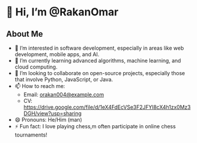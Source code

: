 # 👋 Hi, I’m @RakanOmar

## About Me
- 👀 I’m interested in software development, especially in areas like web development, mobile apps, and AI.
- 🌱 I’m currently learning advanced algorithms, machine learning, and cloud computing.
- 💞️ I’m looking to collaborate on open-source projects, especially those that involve Python, JavaScript, or Java.
- 📫 How to reach me: 
  - Email: orakan004@example.com
  - CV: https://drive.google.com/file/d/1eX4FdEcVSe3F2JFYl8cX4h1zx0Mz3DGH/view?usp=sharing
- 😄 Pronouns: He/Him (man)
- ⚡ Fun fact: I love playing chess,m often participate in online chess tournaments!

<!---
RakanOmar1/RakanOmar1 is a ✨ special ✨ repository because its `README.md` (this file) appears on your GitHub profile.
You can click the Preview link to take a look at your changes.
--->
